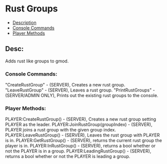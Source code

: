 Rust Groups
===========

- [Description](#desc)
- [Console Commands](#console)
- [Player Methods](#player)

## Desc:
Adds rust like groups to gmod.

### Console Commands:
"CreateRustGroup" - (SERVER), Creates a new rust group.
"LeaveRustGroup" - (SERVER), Leaves a rust group.
"PrintRustGroups" - (SERVER/ADMIN ONLY), Prints out the existing rust groups to the console.

### Player Methods:
PLAYER:CreateRustGroup() - (SERVER), Creates a new rust group setting PLAYER as the leader.
PLAYER:JoinRustGroup(groupIndex) - (SERVER), PLAYER joins a rust group with the given group index.
PLAYER:LeaveRustGroup() - (SERVER), Leaves the rust group with PLAYER is in.
PLAYER:GetRustGroup() - (SERVER), returns the current rust group the player is in.
PLAYER:InRustGroup() - (SERVER), returns a bool whether or not the PLAYER is in a group.
PLAYER:LeadingRustGroup() - (SERVER), returns a bool whether or not the PLAYER is leading a group.
